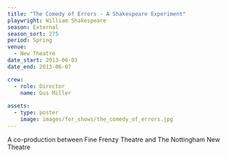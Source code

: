```yaml
---
title: "The Comedy of Errors - A Shakespeare Experiment"
playwright: William Shakespeare
season: External
season_sort: 275
period: Spring
venue:
  - New Theatre
date_start: 2013-06-03
date_end: 2013-06-07

crew:
  - role: Director
    name: Gus Miller
    
assets:
  - type: poster
    image: images/for_shows/the_comedy_of_errors.jpg
---
```


A co-production between Fine Frenzy Theatre and The Nottingham New Theatre

